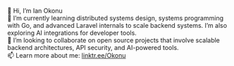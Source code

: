 👋 Hi, I’m Ian Okonu  
🌱 I’m currently learning distributed systems design, systems programming with Go, and advanced Laravel internals to scale backend systems. I’m also exploring AI integrations for developer tools.  
💞️ I’m looking to collaborate on open source projects that involve scalable backend architectures, API security, and AI-powered tools.  
📫 Learn more about me: [linktr.ee/Okonu](https://linktr.ee/Okonu)

